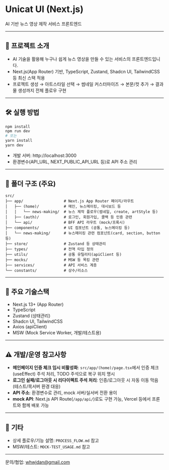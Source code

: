 # Unicat UI (Next.js)

AI 기반 뉴스 영상 제작 서비스 프론트엔드

---

## 🚀 프로젝트 소개

- AI 기술을 활용해 누구나 쉽게 뉴스 영상을 만들 수 있는 서비스의 프론트엔드입니다.
- Next.js(App Router) 기반, TypeScript, Zustand, Shadcn UI, TailwindCSS 등 최신 스택 적용
- 프로젝트 생성 → 아트스타일 선택 → 썸네일 커스터마이즈 → 본문/컷 추가 → 결과물 생성까지 전체 플로우 구현

---

## 🛠️ 실행 방법

```bash
npm install
npm run dev
# 또는
yarn install
yarn dev
```

- 개발 서버: http://localhost:3000
- 환경변수(API_URL, NEXT_PUBLIC_API_URL 등)로 API 주소 관리

---

## 📁 폴더 구조 (주요)

```
src/
├── app/                  # Next.js App Router 페이지/라우트
│   ├── (home)/           # 메인, 뉴스메이킹, 대시보드 등
│   │   └── news-making/  # 뉴스 제작 플로우(썸네일, create, artStyle 등)
│   ├── (auth)/           # 로그인, 회원가입, 콜백 등 인증 관련
│   └── api/              # BFF API 라우트 (mock/프록시)
├── components/           # UI 컴포넌트 (공통, 뉴스메이킹 등)
│   └── news-making/      # 뉴스메이킹 관련 컴포넌트(card, section, button 등)
├── store/                # Zustand 등 상태관리
├── types/                # 전역 타입 정의
├── utils/                # 공통 유틸리티(apiClient 등)
├── mocks/                # MSW 등 목킹 관련
├── services/             # API 서비스 계층
└── constants/            # 상수/리소스
```

---

## 🧩 주요 기술스택
- Next.js 13+ (App Router)
- TypeScript
- Zustand (상태관리)
- Shadcn UI, TailwindCSS
- Axios (apiClient)
- MSW (Mock Service Worker, 개발/테스트용)

---

## ⚠️ 개발/운영 참고사항
- **메인페이지 인증 체크 임시 비활성화**: `src/app/(home)/page.tsx`에서 인증 체크(useEffect) 주석 처리, TODO 주석으로 복구 위치 명시
- **로그인 실패/로그아웃 시 리다이렉트 주석 처리**: 인증/로그아웃 시 자동 이동 막음 (테스트/목서버 환경 대응)
- **API 주소**: 환경변수로 관리, mock 서버/실서버 전환 용이
- **mock API**: Next.js API Route(`/app/api/`)로도 구현 가능, Vercel 등에서 프론트와 함께 배포 가능

---

## 📄 기타
- 상세 플로우/기능 설명: `PROCESS_FLOW.md` 참고
- MSW/테스트: `MOCK-TEST_USAGE.md` 참고

---

문의/협업: whwjdan@gmail.com
